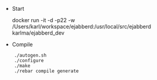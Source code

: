 
* Start

    docker run -it -d -p22 -w /Users/karl/workspace/ejabberd:/usr/local/src/ejabberd karlma/ejabberd_dev

* Compile 

```
    ./autogen.sh
    ./configure
    ./make
    ./rebar compile generate
```

